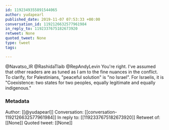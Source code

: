 ```yaml
---
id: 1192349355891544065
author: yudapearl
published_date: 2019-11-07 07:53:33 +00:00
conversation_id: 1192126632577961984
in_reply_to: 1192337675182673920
retweet: None
quoted_tweet: None
type: tweet
tags:

---
```


@Navatso_IR @RashidaTlaib @RepAndyLevin You're right. I've assumed that other readers are as tuned as I am to the fine nuances in the conflict. To clarify, for Palestinians, "peaceful solution" is "no Israel". For Israelis, it is "Coexistence: two states for two peoples, equally legitimate and equally indigenous."

### Metadata

Author: [[@yudapearl]]
Conversation: [[conversation-1192126632577961984]]
In reply to: [[1192337675182673920]]
Retweet of: [[None]]
Quoted tweet: [[None]]
